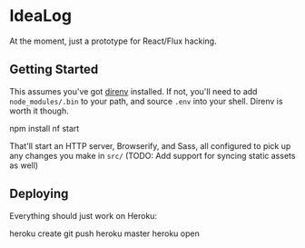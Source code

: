 # IdeaLog

At the moment, just a prototype for React/Flux hacking.

## Getting Started

This assumes you've got [direnv](http://direnv.net) installed. If not, you'll need to
add `node_modules/.bin` to your path, and source `.env` into your shell. Direnv is
worth it though.

  npm install
  nf start

That'll start an HTTP server, Browserify, and Sass, all configured to pick up any changes
you make in `src/` (TODO: Add support for syncing static assets as well)

## Deploying

Everything should just work on Heroku:

  heroku create
  git push heroku master
  heroku open
